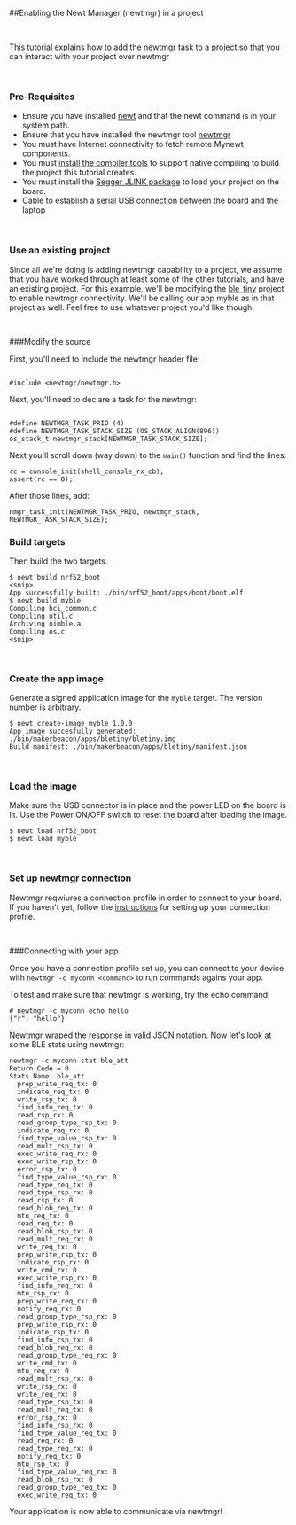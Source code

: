##Enabling the Newt Manager (newtmgr) in a project

<br>

This tutorial explains how to add the newtmgr task to a project so that you can interact with your project over newtmgr

<br>

### Pre-Requisites

* Ensure you have installed [newt](../../newt/install/newt_mac.md) and that the 
newt command is in your system path. 
* Ensure that you have installed the newtmgr tool [newtmgr](../../newtmgr/installing.md)
* You must have Internet connectivity to fetch remote Mynewt components.
* You must [install the compiler tools](../get_started/native_tools.md) to 
support native compiling to build the project this tutorial creates.  
* You must install the [Segger JLINK package]( https://www.segger.com/jlink-software.html) to load your project on the board.
* Cable to establish a serial USB connection between the board and the laptop

<br>

### Use an existing project

Since all we're doing is adding newtmgr capability to a project, we assume that you have worked through at least some of the other tutorials, and have an existing project.
For this example, we'll be modifying the [ble_tiny](bletiny_project.md) project to enable newtmgr connectivity. We'll be calling our app myble as in that project as well. 
Feel free to use whatever project you'd like though.

<br>

###Modify the source

First, you'll need to include the newtmgr header file:

```

#include <newtmgr/newtmgr.h>
```


Next, you'll need to declare a task for the newtmgr:

```

#define NEWTMGR_TASK_PRIO (4)
#define NEWTMGR_TASK_STACK_SIZE (OS_STACK_ALIGN(896))
os_stack_t newtmgr_stack[NEWTMGR_TASK_STACK_SIZE];
```

Next you'll scroll down (way down) to the ```main()``` function and find the lines:

```
rc = console_init(shell_console_rx_cb);
assert(rc == 0);
```

After those lines, add:

```
nmgr_task_init(NEWTMGR_TASK_PRIO, newtmgr_stack, NEWTMGR_TASK_STACK_SIZE);
```

### Build targets

Then build the two targets.

```
$ newt build nrf52_boot
<snip>
App successfully built: ./bin/nrf52_boot/apps/boot/boot.elf
$ newt build myble
Compiling hci_common.c
Compiling util.c
Archiving nimble.a
Compiling os.c
<snip>
```

<br>

### Create the app image

Generate a signed application image for the `myble` target. The version number is arbitrary.

```
$ newt create-image myble 1.0.0
App image succesfully generated: ./bin/makerbeacon/apps/bletiny/bletiny.img
Build manifest: ./bin/makerbeacon/apps/bletiny/manifest.json
```

<br>

### Load the image

Make sure the USB connector is in place and the power LED on the board is lit. Use the Power ON/OFF switch to reset the board after loading the image.

```
$ newt load nrf52_boot
$ newt load myble
```

<br>

### Set up newtmgr connection

Newtmgr reqwiures a connection profile in order to connect to your board. If you haven't yet, follow the [instructions](../../newtmgr/overview.md) for setting up your connection profile.

<br>

###Connecting with your app

Once you have a connection profile set up, you can connect to your device with ```newtmgr -c myconn <command>``` to run commands agains your app. 
    
To test and make sure that newtmgr is working, try the echo command:

```
# newtmgr -c myconn echo hello
{"r": "hello"}
```

Newtmgr wraped the response in valid JSON notation. Now let's look at some BLE stats using newtmgr:

```
newtmgr -c myconn stat ble_att
Return Code = 0
Stats Name: ble_att
  prep_write_req_tx: 0
  indicate_req_tx: 0
  write_rsp_tx: 0
  find_info_req_tx: 0
  read_rsp_rx: 0
  read_group_type_rsp_tx: 0
  indicate_req_rx: 0
  find_type_value_rsp_tx: 0
  read_mult_rsp_tx: 0
  exec_write_req_rx: 0
  exec_write_rsp_tx: 0
  error_rsp_tx: 0
  find_type_value_rsp_rx: 0
  read_type_req_tx: 0
  read_type_rsp_rx: 0
  read_rsp_tx: 0
  read_blob_req_tx: 0
  mtu_req_tx: 0
  read_req_tx: 0
  read_blob_rsp_tx: 0
  read_mult_req_rx: 0
  write_req_tx: 0
  prep_write_rsp_tx: 0
  indicate_rsp_rx: 0
  write_cmd_rx: 0
  exec_write_rsp_rx: 0
  find_info_req_rx: 0
  mtu_rsp_rx: 0
  prep_write_req_rx: 0
  notify_req_rx: 0
  read_group_type_rsp_rx: 0
  prep_write_rsp_rx: 0
  indicate_rsp_tx: 0
  find_info_rsp_tx: 0
  read_blob_req_rx: 0
  read_group_type_req_rx: 0
  write_cmd_tx: 0
  mtu_req_rx: 0
  read_mult_rsp_rx: 0
  write_rsp_rx: 0
  write_req_rx: 0
  read_type_rsp_tx: 0
  read_mult_req_tx: 0
  error_rsp_rx: 0
  find_info_rsp_rx: 0
  find_type_value_req_tx: 0
  read_req_rx: 0
  read_type_req_rx: 0
  notify_req_tx: 0
  mtu_rsp_tx: 0
  find_type_value_req_rx: 0
  read_blob_rsp_rx: 0
  read_group_type_req_tx: 0
  exec_write_req_tx: 0
```

Your application is now able to communicate via newtmgr!

